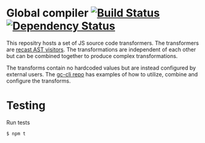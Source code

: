 # Global compiler [![Build Status](https://secure.travis-ci.org/briandipalma/global-compiler.png)](http://travis-ci.org/briandipalma/global-compiler) [![Dependency Status](https://david-dm.org/briandipalma/global-compiler.png?theme=shields.io)](https://david-dm.org/briandipalma/global-compiler)

This repositry hosts a set of JS source code transformers.
The transformers are [recast AST visitors](https://github.com/benjamn/recast).
The transformations are independent of each other but can be combined together to produce complex transformations.

The transforms contain no hardcoded values but are instead configured by external users.
The [gc-cli repo](https://github.com/briandipalma/gc-cli) has examples of how to utilize, combine and configure the transforms.

# Testing

Run tests

```bash
$ npm t
```
